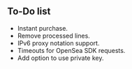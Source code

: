 ##  To-Do list
- Instant purchase.
- Remove processed lines.
- IPv6 proxy notation support.
- Timeouts for OpenSea SDK requests.
- Add option to use private key.
